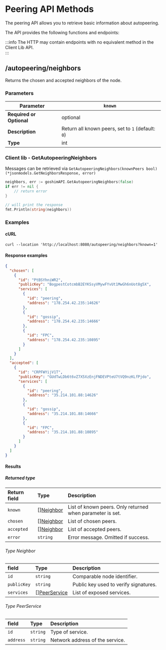 # Peering API Methods

The peering API allows you to retrieve basic information about autopeering.

The API provides the following functions and endpoints:

:::info
The HTTP may contain endpoints with no equivalent method in the Client Lib API.  
:::

## /autopeering/neighbors

Returns the chosen and accepted neighbors of the node.

### Parameters

| **Parameter**            | `known`      |
|--------------------------|----------------|
| **Required or Optional** | optional       |
| **Description**          | Return all known peers, set to `1` (default: `0`)   |
| **Type**                 | int         |

### Client lib - GetAutopeeringNeighbors

Messages can be retrieved via `GetAutopeeringNeighbors(knownPeers bool) (*jsonmodels.GetNeighborsResponse, error)`

```go
neighbors, err := goshimAPI.GetAutopeeringNeighbors(false)
if err != nil {
    // return error
}

// will print the response
fmt.Println(string(neighbors))
```

### Examples

#### cURL

```shell
curl --location 'http://localhost:8080/autopeering/neighbors?known=1'
```


#### Response examples

```json
{
  "chosen": [
    {
      "id": "PtBSYhniWR2",
      "publicKey": "BogpestCotcmbB2EYKSsyVMywFYvUt1MwGh6nUot8g5X",
      "services": [
        {
          "id": "peering",
          "address": "178.254.42.235:14626"
        },
        {
          "id": "gossip",
          "address": "178.254.42.235:14666"
        },
        {
          "id": "FPC",
          "address": "178.254.42.235:10895"
        }
      ]
    }
  ],
  "accepted": [
    {
      "id": "CRPFWYijV1T",
      "publicKey": "GUdTwLDb6t6vZ7X5XzEnjFNDEVPteU7tVQ9nzKLfPjdo",
      "services": [
        {
          "id": "peering",
          "address": "35.214.101.88:14626"
        },
        {
          "id": "gossip",
          "address": "35.214.101.88:14666"
        },
        {
          "id": "FPC",
          "address": "35.214.101.88:10895"
        }
      ]
    }
  ]
}
```

#### Results

##### Returned type

|Return field | Type | Description|
|:-----|:------|:------|
| `known`  | [][Neighbor](#type-neighbor) | List of known peers. Only returned when parameter is set. |
| `chosen`  |[][Neighbor](#type-neighbor) | List of chosen peers. |
| `accepted`  | [][Neighbor](#type-neighbor) | List of accepted peers. |
| `error` | `string` | Error message. Omitted if success.     |

######  Type Neighbor

|field | Type | Description|
|:-----|:------|:------|
| `id`  | `string` | Comparable node identifier.  |
| `publicKey`   | `string` | Public key used to verify signatures.   |
| `services`   | [][PeerService](#type-peerservice) | List of exposed services.     |

###### Type PeerService

|field | Type | Description|
|:-----|:------|:------|
| `id`  | `string` | Type of service.  |
| `address`   | `string` |  Network address of the service.   |
